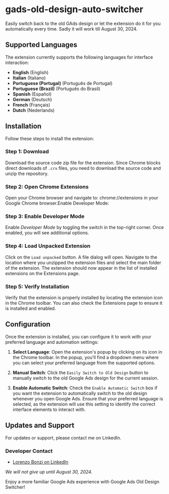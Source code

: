 # gads-old-design-auto-switcher
Easily switch back to the old GAds design or let the extension do it for you automatically every time. Sadly it will work till August 30, 2024. 

## Supported Languages

The extension currently supports the following languages for interface interaction:

- **English** (English)
- **Italian** (Italiano)
- **Portuguese (Portugal)** (Português de Portugal)
- **Portuguese (Brazil)** (Português do Brasil)
- **Spanish** (Español)
- **German** (Deutsch)
- **French** (Français)
- **Dutch** (Nederlands)

## Installation
Follow these steps to install the extension:

### Step 1: Download
Download the source code zip file for the extension. Since Chrome blocks direct downloads of `.crx` files, you need to download the source code and unzip the repository.

### Step 2: Open Chrome Extensions
Open your Chrome browser and navigate to: chrome://extensions in your Google Chrome browser.Enable Developer Mode:

### Step 3: Enable Developer Mode
Enable _Developer Mode_ by toggling the switch in the top-right corner. Once enabled, you will see additional options.

### Step 4: Load Unpacked Extension
Click on the `Load unpacked` button. A file dialog will open. Navigate to the location where you unzipped the extension files and select the main folder of the extension. The extension should now appear in the list of installed extensions on the Extensions page.

### Step 5: Verify Installation
Verify that the extension is properly installed by locating the extension icon in the Chrome toolbar. You can also check the Extensions page to ensure it is installed and enabled.

## Configuration
Once the extension is installed, you can configure it to work with your preferred language and automation settings:

1. **Select Language**: Open the extension's popup by clicking on its icon in the Chrome toolbar. In the popup, you'll find a dropdown menu where you can select your preferred language from the supported options.

2. **Manual Switch**: Click the `Easily Switch to Old Design` button to manually switch to the old Google Ads design for the current session.

3. **Enable Automatic Switch**: Check the `Enable Automatic Switch` box if you want the extension to automatically switch to the old design whenever you open Google Ads. Ensure that your preferred language is selected, as the extension will use this setting to identify the correct interface elements to interact with.

## Updates and Support
For updates or support, please contact me on LinkedIn.

### Developer Contact
- [Lorenzo Bonzi on LinkedIn](https://www.linkedin.com/in/lorenzo-bonzi/)

_We will not give up until August 30, 2024._

Enjoy a more familiar Google Ads experience with Google Ads Old Design Switcher!
